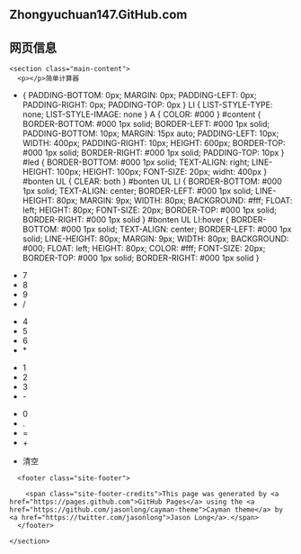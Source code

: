 
<!DOCTYPE html>
<html lang="en-us">
  <head>
    <meta charset="UTF-8">
    <title>Zhongyuchuan147.GitHub.com by zhongyuchuan147</title>
    <meta name="viewport" content="width=device-width, initial-scale=1">
    <link rel="stylesheet" type="text/css" href="stylesheets/normalize.css" media="screen">
    <link href='https://fonts.googleapis.com/css?family=Open+Sans:400,700' rel='stylesheet' type='text/css'>
    <link rel="stylesheet" type="text/css" href="stylesheets/stylesheet.css" media="screen">
    <link rel="stylesheet" type="text/css" href="stylesheets/github-light.css" media="screen">
  </head>
  <body>
    <section class="page-header">
      <h1 class="project-name">Zhongyuchuan147.GitHub.com</h1>
      <h2 class="project-tagline">网页信息</h2>
    </section>

    <section class="main-content">
      <p></p>简单计算器


* {
    PADDING-BOTTOM: 0px; MARGIN: 0px; PADDING-LEFT: 0px; PADDING-RIGHT: 0px; PADDING-TOP: 0px
}
LI {
    LIST-STYLE-TYPE: none; LIST-STYLE-IMAGE: none
}
A {
    COLOR: #000
}
#content {
    BORDER-BOTTOM: #000 1px solid; BORDER-LEFT: #000 1px solid; PADDING-BOTTOM: 10px; MARGIN: 15px auto; PADDING-LEFT: 10px; WIDTH: 400px; PADDING-RIGHT: 10px; HEIGHT: 600px; BORDER-TOP: #000 1px solid; BORDER-RIGHT: #000 1px solid; PADDING-TOP: 10px
}
#led {
    BORDER-BOTTOM: #000 1px solid; TEXT-ALIGN: right; LINE-HEIGHT: 100px; HEIGHT: 100px; FONT-SIZE: 20px; widht: 400px
}
#bonten UL {
    CLEAR: both
}
#bonten UL LI {
    BORDER-BOTTOM: #000 1px solid; TEXT-ALIGN: center; BORDER-LEFT: #000 1px solid; LINE-HEIGHT: 80px; MARGIN: 9px; WIDTH: 80px; BACKGROUND: #fff; FLOAT: left; HEIGHT: 80px; FONT-SIZE: 20px; BORDER-TOP: #000 1px solid; BORDER-RIGHT: #000 1px solid
}
#bonten UL LI:hover {
    BORDER-BOTTOM: #000 1px solid; TEXT-ALIGN: center; BORDER-LEFT: #000 1px solid; LINE-HEIGHT: 80px; MARGIN: 9px; WIDTH: 80px; BACKGROUND: #000; FLOAT: left; HEIGHT: 80px; COLOR: #fff; FONT-SIZE: 20px; BORDER-TOP: #000 1px solid; BORDER-RIGHT: #000 1px solid
}




<p>
</p>

<div id="content">
<div id="led"></div>

<p></p>
<div id="bonten">

<ul>
<li>7</li>
<li>8</li>
<li>9</li>
<li>/</li>
</ul>

<ul>
<li>4</li>
<li>5</li>
<li>6</li>
<li>*</li>
</ul>

<ul>
<li>1</li>
<li>2</li>
<li>3</li>
<li>-</li>
</ul>

<ul>
<li>0</li>
<li>.</li>
<li id="num">=</li>
<li>+</li>
</ul>

<p></p>
<p></p>

<ul>
<li id="qing">清空</li>
</ul>

<p></p>
<p></p>
</div>
</div>  

      <footer class="site-footer">

        <span class="site-footer-credits">This page was generated by <a href="https://pages.github.com">GitHub Pages</a> using the <a href="https://github.com/jasonlong/cayman-theme">Cayman theme</a> by <a href="https://twitter.com/jasonlong">Jason Long</a>.</span>
      </footer>

    </section>

  
  </body>
</html>
